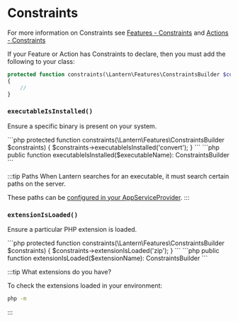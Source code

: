 # Constraints

For more information on Constraints see [Features - Constraints](/documentation/features.html#constraints) and [Actions - Constraints](/documentation/actions.html#constraints)

If your Feature or Action has Constraints to declare, then you must add the following to your class:

```php
protected function constraints(\Lantern\Features\ConstraintsBuilder $constraints)
{
    //
}
```

### `executableIsInstalled()`

Ensure a specific binary is present on your system.

<code-group>

<code-block title="Usage">
```php
protected function constraints(\Lantern\Features\ConstraintsBuilder $constraints)
{
    $constraints->executableIsInstalled('convert');
}
```
</code-block>

<code-block title="Method signature">
```php
public function executableIsInstalled($executableName): ConstraintsBuilder
```

</code-block>



</code-group>

:::tip Paths
When Lantern searches for an executable, it must search certain paths on the server.

These paths can be [configured in your AppServiceProvider](/documentation/configuration.html#pathdirs).
:::


### `extensionIsLoaded()`

Ensure a particular PHP extension is loaded.

<code-group>

<code-block title="Usage">
```php
protected function constraints(\Lantern\Features\ConstraintsBuilder $constraints)
{
    $constraints->extensionIsLoaded('zip');
}
```
</code-block>

<code-block title="Method signature">
```php
public function extensionIsLoaded($extensionName): ConstraintsBuilder
```

</code-block>

</code-group>

:::tip What extensions do you have?

To check the extensions loaded in your environment:
```bash
php -m
``` 
:::

